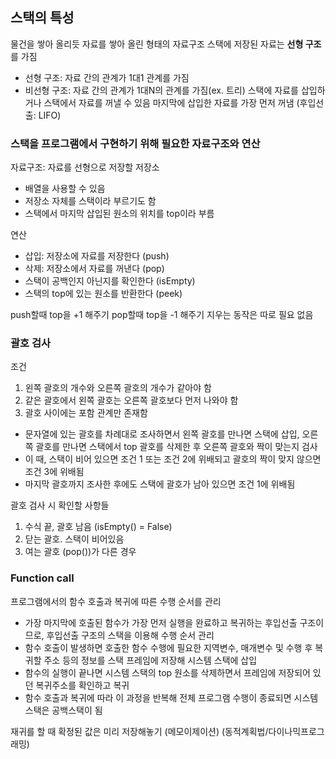 ## 스택의 특성
물건을 쌓아 올리듯 자료를 쌓아 올린 형태의 자료구조
스택에 저장된 자료는 **선형 구조**를 가짐
- 선형 구조: 자료 간의 관계가 1대1 관계를 가짐
- 비선형 구조: 자료 간의 관계가 1대N의 관계를 가짐(ex. 트리)
스택에 자료를 삽입하거나 스택에서 자료를 꺼낼 수 있음
마지막에 삽입한 자료를 가장 먼저 꺼냄 (후입선출: LIFO)

### 스택을 프로그램에서 구현하기 위해 필요한 자료구조와 연산
자료구조: 자료를 선형으로 저장할 저장소
- 배열을 사용할 수 있음
- 저장소 자체를 스택이라 부르기도 함
- 스택에서 마지막 삽입된 원소의 위치를 top이라 부름

연산
- 삽입: 저장소에 자료를 저장한다 (push)
- 삭제: 저장소에서 자료를 꺼낸다 (pop)
- 스택이 공백인지 아닌지를 확인한다 (isEmpty)
- 스택의 top에 있는 원소를 반환한다 (peek)

push할때 top을 +1 해주기
pop할때 top을 -1 해주기
지우는 동작은 따로 필요 없음

### 괄호 검사
조건
1. 왼쪽 괄호의 개수와 오른쪽 괄호의 개수가 같아야 함
1. 같은 괄호에서 왼쪽 괄호는 오른쪽 괄호보다 먼저 나와야 함
1. 괄호 사이에는 포함 관계만 존재함
- 문자열에 있는 괄호를 차례대로 조사하면서 왼쪽 괄호를 만나면 스택에 삽입, 오른쪽 괄호를 만나면 스택에서 top 괄호를 삭제한 후 오른쪽 괄호와 짝이 맞는지 검사
- 이 때, 스택이 비어 있으면 조건 1 또는 조건 2에 위배되고 괄호의 짝이 맞지  않으면 조건 3에 위배됨
- 마지막 괄호까지 조사한 후에도 스택에 괄호가 남아 있으면 조건 1에 위배됨

괄호 검사 시 확인할 사항들
1. 수식 끝, 괄호 남음 (isEmpty() = False)
1. 닫는 괄호. 스택이 비어있음
1. 여는 괄호 (pop())가 다른 경우

### Function call
프로그램에서의 함수 호출과 복귀에 따른 수행 순서를 관리
- 가장 마지막에 호출된 함수가 가장 먼저 실행을 완료하고 복귀하는 후입선출 구조이므로, 후입선출 구조의 스택을 이용해 수행 순서 관리
- 함수 호출이 발생하면 호출한 함수 수행에 필요한 지역변수, 매개변수 및 수행 후 복귀할 주소 등의 정보를 스택 프레임에 저장해 시스템 스택에 삽입
- 함수의 실행이 끝나면 시스템 스택의 top 원소를 삭제하면서 프레임에 저장되어 있던 복귀주소를 확인하고 복귀
- 함수 호출과 복귀에 따라 이 과정을 반복해 전체 프로그램 수행이 종료되면 시스템 스택은 공백스택이 됨

재귀를 할 때 확정된 값은 미리 저장해놓기 (메모이제이션) (동적계획법/다이나믹프로그래밍)